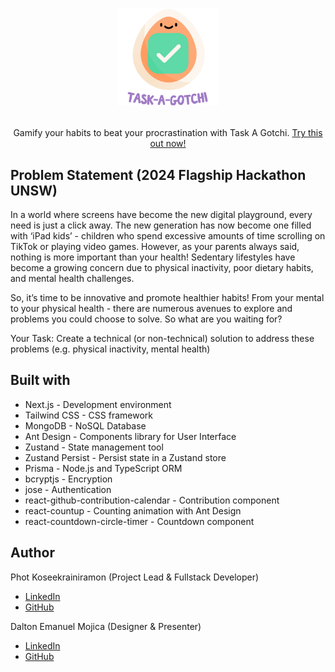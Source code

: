 # <p align="center"><a href=""><img height="155" src="./public/logo2.svg"></a></p>

<p align="center">Gamify your habits to beat your procrastination with Task A Gotchi. <a href="">Try this out now!</a></p>

## Problem Statement (2024 Flagship Hackathon UNSW)

In a world where screens have become the new digital playground, every need is just a click away. The new
generation has now become one filled with ‘iPad kids’ - children who spend excessive amounts of time scrolling
on TikTok or playing video games. However, as your parents always said, nothing is more important than your
health! Sedentary lifestyles have become a growing concern due to physical inactivity, poor dietary habits, and
mental health challenges.

So, it’s time to be innovative and promote healthier habits! From your mental to your physical health - there are
numerous avenues to explore and problems you could choose to solve. So what are you waiting for?

Your Task: Create a technical (or non-technical) solution to address these problems (e.g. physical inactivity,
mental health) 

## Built with

- Next.js - Development environment
- Tailwind CSS - CSS framework
- MongoDB - NoSQL Database
- Ant Design - Components library for User Interface
- Zustand - State management tool
- Zustand Persist - Persist state in a Zustand store
- Prisma - Node.js and TypeScript ORM
- bcryptjs - Encryption
- jose - Authentication
- react-github-contribution-calendar - Contribution component
- react-countup - Counting animation with Ant Design
- react-countdown-circle-timer - Countdown component

## Author

Phot Koseekrainiramon (Project Lead & Fullstack Developer)
- [LinkedIn](https://www.linkedin.com/in/phot-kosee/)
- [GitHub](https://github.com/photkosee)

Dalton Emanuel Mojica (Designer & Presenter)
- [LinkedIn](https://www.linkedin.com/in/daltonmojica/)
- [GitHub](https://github.com/daltonmojica)